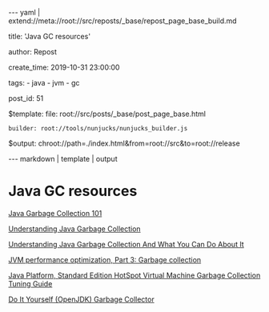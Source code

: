 --- yaml | extend://meta://root://src/reposts/_base/repost_page_base_build.md

title: 'Java GC resources'

author: Repost

create_time: 2019-10-31 23:00:00

tags:
    - java
    - jvm
    - gc

post_id: 51

$template:
    file: root://src/posts/_base/post_page_base.html

    builder: root://tools/nunjucks/nunjucks_builder.js

$output: chroot://path=./index.html&from=root://src&to=root://release

--- markdown | template | output
# Java GC resources
[Java Garbage Collection 101](https://michalplachta.com/2014/04/27/java-garbage-collection-101/)

[Understanding Java Garbage Collection](https://www.cubrid.org/blog/understanding-java-garbage-collection)

[Understanding Java Garbage Collection And What You Can Do About It](https://www.azul.com/files/Understanding_Java_Garbage_Collection_v4.pdf)

[JVM performance optimization, Part 3: Garbage collection](https://www.javaworld.com/article/2078645/jvm-performance-optimization-part-3-garbage-collection.html)

[Java Platform, Standard Edition HotSpot Virtual Machine Garbage Collection Tuning Guide](https://docs.oracle.com/javase/10/gctuning/)

[Do It Yourself (OpenJDK) Garbage Collector](https://shipilev.net/jvm/diy-gc/)
